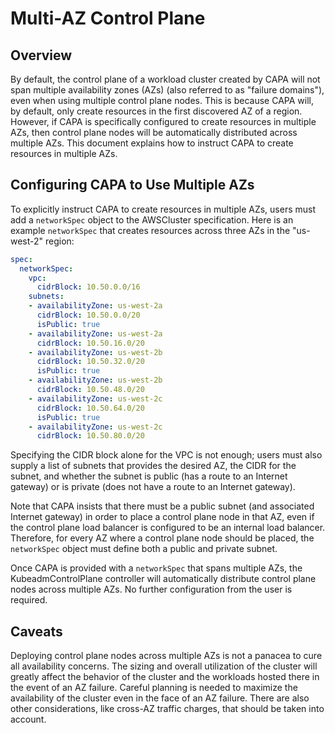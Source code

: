 # Multi-AZ Control Plane

## Overview

By default, the control plane of a workload cluster created by CAPA will not span multiple availability zones (AZs) (also referred to as "failure domains"), even when using multiple control plane nodes. This is because CAPA will, by default, only create resources in the first discovered AZ of a region. However, if CAPA is specifically configured to create resources in multiple AZs, then control plane nodes will be automatically distributed across multiple AZs. This document explains how to instruct CAPA to create resources in multiple AZs.

## Configuring CAPA to Use Multiple AZs

To explicitly instruct CAPA to create resources in multiple AZs, users must add a `networkSpec` object to the AWSCluster specification. Here is an example `networkSpec` that creates resources across three AZs in the "us-west-2" region:

```yaml
spec:
  networkSpec:
    vpc:
      cidrBlock: 10.50.0.0/16
    subnets:
    - availabilityZone: us-west-2a
      cidrBlock: 10.50.0.0/20
      isPublic: true
    - availabilityZone: us-west-2a
      cidrBlock: 10.50.16.0/20
    - availabilityZone: us-west-2b
      cidrBlock: 10.50.32.0/20
      isPublic: true
    - availabilityZone: us-west-2b
      cidrBlock: 10.50.48.0/20
    - availabilityZone: us-west-2c
      cidrBlock: 10.50.64.0/20
      isPublic: true
    - availabilityZone: us-west-2c
      cidrBlock: 10.50.80.0/20
```

Specifying the CIDR block alone for the VPC is not enough; users must also supply a list of subnets that provides the desired AZ, the CIDR for the subnet, and whether the subnet is public (has a route to an Internet gateway) or is private (does not have a route to an Internet gateway).

Note that CAPA insists that there must be a public subnet (and associated Internet gateway) in order to place a control plane node in that AZ, even if the control plane load balancer is configured to be an internal load balancer. Therefore, for every AZ where a control plane node should be placed, the `networkSpec` object must define both a public and private subnet.

Once CAPA is provided with a `networkSpec` that spans multiple AZs, the KubeadmControlPlane controller will automatically distribute control plane nodes across multiple AZs. No further configuration from the user is required.

## Caveats

Deploying control plane nodes across multiple AZs is not a panacea to cure all availability concerns. The sizing and overall utilization of the cluster will greatly affect the behavior of the cluster and the workloads hosted there in the event of an AZ failure. Careful planning is needed to maximize the availability of the cluster even in the face of an AZ failure. There are also other considerations, like cross-AZ traffic charges, that should be taken into account.
